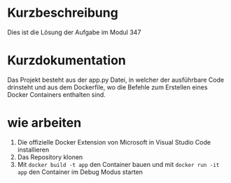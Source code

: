 # Kurzbeschreibung
Dies ist die Lösung der Aufgabe im Modul 347

# Kurzdokumentation
Das Projekt besteht aus der app.py Datei, in welcher der ausführbare Code drinsteht und aus dem Dockerfile, wo die Befehle zum Erstellen eines Docker Containers enthalten sind.

# wie arbeiten
1. Die offizielle Docker Extension von Microsoft in Visual Studio Code installieren
2. Das Repository klonen
3. Mit `docker build -t app` den Container bauen und mit `docker run -it app` den Container im Debug Modus starten
